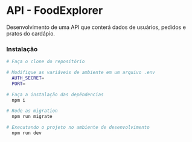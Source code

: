 # API - FoodExplorer

Desenvolvimento de uma API que conterá dados de usuários, pedidos e pratos do cardápio.

### Instalação
```bash
# Faça o clone do repositório

# Modifique as variáveis de ambiente em um arquivo .env
  AUTH_SECRET=
  PORT=

# Faça a instalação das depêndencias
  npm i

# Rode as migration
  npm run migrate

# Executando o projeto no ambiente de desenvolvimento
  npm run dev
```
